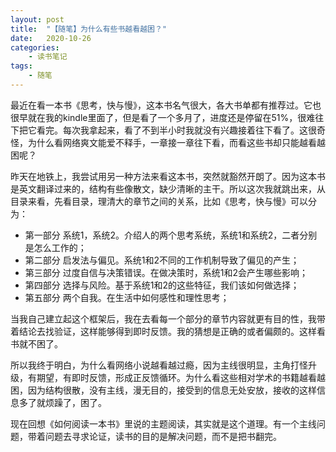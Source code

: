 ```yaml
---
layout: post
title:  "【随笔】为什么有些书越看越困？"
date:   2020-10-26
categories:
    - 读书笔记
tags:
    - 随笔
---
```


最近在看一本书《思考，快与慢》，这本书名气很大，各大书单都有推荐过。它也很早就在我的kindle里面了，但是看了一个多月了，进度还是停留在51%，很难往下把它看完。每次我拿起来，看了不到半小时我就没有兴趣接着往下看了。这很奇怪，为什么看网络爽文能爱不释手，一章接一章往下看，而看这些书却只能越看越困呢？  

昨天在地铁上，我尝试用另一种方法来看这本书，突然就豁然开朗了。因为这本书是英文翻译过来的，结构有些像散文，缺少清晰的主干。所以这次我就跳出来，从目录来看，先看目录，理清大的章节之间的关系，比如《思考，快与慢》可以分为：  

- 第一部分 系统1，系统2。介绍人的两个思考系统，系统1和系统2，二者分别是怎么工作的；  
- 第二部分 启发法与偏见。系统1和2不同的工作机制导致了偏见的产生；  
- 第三部分 过度自信与决策错误。在做决策时，系统1和2会产生哪些影响；  
- 第四部分 选择与风险。基于系统1和2的这些特征，我们该如何做选择；  
- 第五部分 两个自我。在生活中如何感性和理性思考；  

当我自己建立起这个框架后，我在去看每一个部分的章节内容就更有目的性，我带着结论去找验证，这样能够得到即时反馈。我的猜想是正确的或者偏颇的。这样看书就不困了。  

所以我终于明白，为什么看网络小说越看越过瘾，因为主线很明显，主角打怪升级，有期望，有即时反馈，形成正反馈循环。为什么看这些相对学术的书籍越看越困，因为结构很散，没有主线，漫无目的，接受到的信息无处安放，接收的这样信息多了就烦躁了，困了。  

现在回想《如何阅读一本书》里说的主题阅读，其实就是这个道理。有一个主线问题，带着问题去寻求论证，读书的目的是解决问题，而不是把书翻完。
